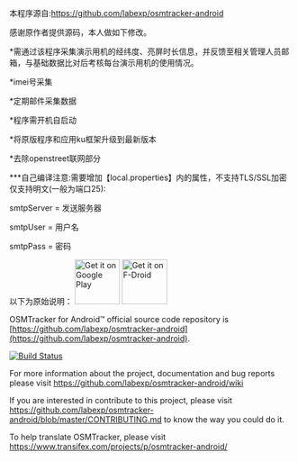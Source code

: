 本程序源自:https://github.com/labexp/osmtracker-android

感谢原作者提供源码，本人做如下修改。

*需通过该程序采集演示用机的经纬度、亮屏时长信息，并反馈至相关管理人员邮箱，与基础数据比对后考核每台演示用机的使用情况。

*imei号采集

*定期邮件采集数据

*程序需开机自启动

*将原版程序和应用ku框架升级到最新版本

*去除openstreet联网部分

***自己编译注意:需要增加【local.properties】内的属性，不支持TLS/SSL加密仅支持明文(一般为端口25):

smtpServer = 发送服务器

smtpUser = 用户名

smtpPass = 密码



以下为原始说明：
[<img alt='Get it on Google Play' src='https://play.google.com/intl/en_us/badges/images/generic/en_badge_web_generic.png' height="80"/>](https://play.google.com/store/apps/details?id=net.osmtracker)
[<img src="https://f-droid.org/badge/get-it-on.png" alt="Get it on F-Droid" height="80">](https://f-droid.org/app/net.osmtracker)

OSMTracker for Android™ official source code repository is [https://github.com/labexp/osmtracker-android](https://github.com/labexp/osmtracker-android).

[![Build Status](https://travis-ci.org/labexp/osmtracker-android.svg?branch=master)](https://travis-ci.org/labexp/osmtracker-android)

For more information about the project, documentation and bug reports please visit https://github.com/labexp/osmtracker-android/wiki

If you are interested in contribute to this project, please visit https://github.com/labexp/osmtracker-android/blob/master/CONTRIBUTING.md to know the way you could do it. 

To help translate OSMTracker, please visit https://www.transifex.com/projects/p/osmtracker-android/
